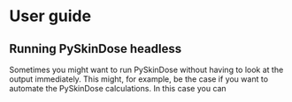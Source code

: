 # User guide

## Running PySkinDose headless

Sometimes you might want to run PySkinDose without having to look at the output immediately. This might, for example, be the case if you want to automate the PySkinDose calculations. In this case you can 